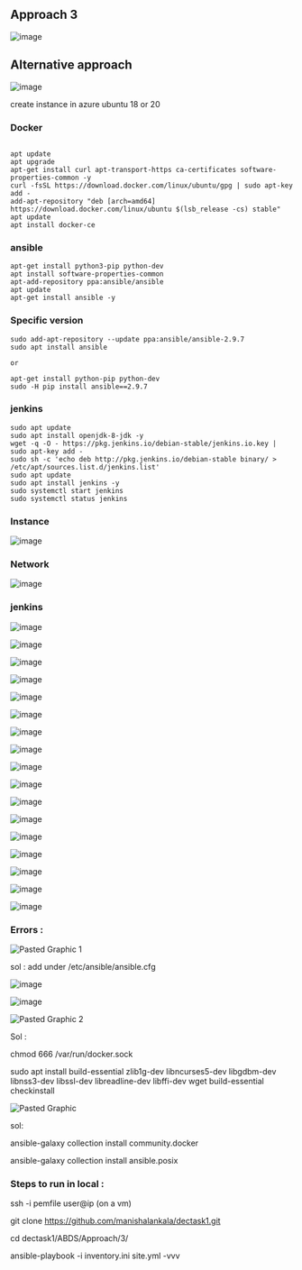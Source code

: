 ## Approach 3

![image](https://user-images.githubusercontent.com/33985509/127287742-f4631405-0166-49cf-ac94-7e9a20f93467.png)





## Alternative approach

![image](https://user-images.githubusercontent.com/33985509/127288933-7f38203d-5836-4251-af99-5bc429eda03c.png)










create instance in azure ubuntu 18 or 20

### Docker
~~~

apt update
apt upgrade
apt-get install curl apt-transport-https ca-certificates software-properties-common -y
curl -fsSL https://download.docker.com/linux/ubuntu/gpg | sudo apt-key add -
add-apt-repository "deb [arch=amd64] https://download.docker.com/linux/ubuntu $(lsb_release -cs) stable"
apt update
apt install docker-ce
~~~

### ansible

~~~
apt-get install python3-pip python-dev
apt install software-properties-common
apt-add-repository ppa:ansible/ansible
apt update
apt-get install ansible -y

~~~

### Specific version

~~~
sudo add-apt-repository --update ppa:ansible/ansible-2.9.7
sudo apt install ansible

or 

apt-get install python-pip python-dev
sudo -H pip install ansible==2.9.7
~~~


### jenkins

~~~
sudo apt update	
sudo apt install openjdk-8-jdk -y
wget -q -O - https://pkg.jenkins.io/debian-stable/jenkins.io.key | sudo apt-key add -
sudo sh -c 'echo deb http://pkg.jenkins.io/debian-stable binary/ > /etc/apt/sources.list.d/jenkins.list'
sudo apt update
sudo apt install jenkins -y
sudo systemctl start jenkins
sudo systemctl status jenkins

~~~


### Instance

![image](https://user-images.githubusercontent.com/33985509/127038871-eb1d3376-c800-439b-8659-aadc9424b365.png)

### Network

![image](https://user-images.githubusercontent.com/33985509/127039248-9ddfe93d-9192-4b1d-ad1c-9756e8463a29.png)


### jenkins
![image](https://user-images.githubusercontent.com/33985509/127039391-a190c8c7-9a0a-4117-8d99-5bb09c850469.png)

![image](https://user-images.githubusercontent.com/33985509/127039571-b127be02-4ad5-4bb0-a972-41266520150b.png)

![image](https://user-images.githubusercontent.com/33985509/127039815-736f0c62-09f8-4f93-9525-47dad20fd1a0.png)

![image](https://user-images.githubusercontent.com/33985509/127039862-a9783bfd-d120-4a6b-a2e4-a6e0f1922791.png)

![image](https://user-images.githubusercontent.com/33985509/127039928-46b905a5-3260-466c-aa84-7c4bda137ebe.png)

![image](https://user-images.githubusercontent.com/33985509/127040044-da29f350-1009-4e3c-9ac1-f1f3ce0a733a.png)


![image](https://user-images.githubusercontent.com/33985509/127040116-d6c4d1e8-4c71-4c0e-93b5-d2441c206f4a.png)

![image](https://user-images.githubusercontent.com/33985509/127040268-f7bcf572-ca9f-4898-bb91-ab87a01fff0b.png)

![image](https://user-images.githubusercontent.com/33985509/127040442-d72aa2ef-fcd4-41a8-96ad-d0adb20cbc16.png)

![image](https://user-images.githubusercontent.com/33985509/127040924-56177a7d-91fc-4025-ad34-c89882c2df03.png)

![image](https://user-images.githubusercontent.com/33985509/127043309-ccc021cc-802f-4d80-85e0-e747fd029cc2.png)


![image](https://user-images.githubusercontent.com/33985509/127043384-1a7a8fe8-0240-4ee7-9133-2b3f0b1114ff.png)

![image](https://user-images.githubusercontent.com/33985509/127045765-8bff12b4-7dbf-47cc-a7c6-0b4a5257a412.png)


![image](https://user-images.githubusercontent.com/33985509/127209077-140a0906-f895-4e68-b2f1-443d175de642.png)

![image](https://user-images.githubusercontent.com/33985509/127209203-3bd78a7f-1747-4cb2-86a7-5f3cdeaa7759.png)

![image](https://user-images.githubusercontent.com/33985509/127209255-6b390bc9-5b52-460e-80ba-38f242c3c528.png)

![image](https://user-images.githubusercontent.com/33985509/127209320-9c6b245d-168b-4dd2-bb42-c367c0488960.png)







### Errors :

![Pasted Graphic 1](https://user-images.githubusercontent.com/33985509/128192628-2800df36-fe03-4121-ba0e-ae4c0dbbbd27.png)

sol : add under /etc/ansible/ansible.cfg

![image](https://user-images.githubusercontent.com/33985509/128192997-b3c91a6d-89c6-4f1f-be19-ae261f9391f9.png)

![image](https://user-images.githubusercontent.com/33985509/127304389-744a3c5d-3156-4991-b237-0df3c054ac46.png)

![Pasted Graphic 2](https://user-images.githubusercontent.com/33985509/128193022-1da729f7-ddc1-4626-ab00-f04761635ec2.png)

Sol : 

chmod 666 /var/run/docker.sock

sudo apt install build-essential zlib1g-dev libncurses5-dev libgdbm-dev libnss3-dev libssl-dev libreadline-dev libffi-dev wget build-essential checkinstall


![Pasted Graphic](https://user-images.githubusercontent.com/33985509/128193224-d0d64257-bf39-419b-9270-69e481ebedc2.png)

sol: 

ansible-galaxy collection install community.docker

ansible-galaxy collection install ansible.posix



### Steps to run in local : 

ssh -i pemfile user@ip (on a vm)

git clone https://github.com/manishalankala/dectask1.git

cd dectask1/ABDS/Approach/3/

ansible-playbook -i inventory.ini site.yml -vvv


